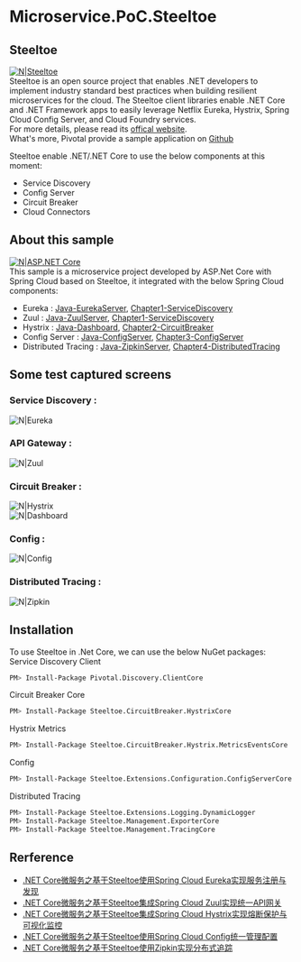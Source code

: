 # Microservice.PoC.Steeltoe

## Steeltoe

[![N|Steeltoe](https://www.cnblogs.com/images/cnblogs_com/edisonchou/1260867/o_logo-banner.PNG)](http://steeltoe.io/)<br/>
Steeltoe is an open source project that enables .NET developers to implement industry standard best practices when building resilient microservices for the cloud. The Steeltoe client libraries enable .NET Core and .NET Framework apps to easily leverage Netflix Eureka, Hystrix, Spring Cloud Config Server, and Cloud Foundry services.<br/>
For more details, please read its [offical website](http://steeltoe.io/). <br/>
What's more, Pivotal provide a sample application on [Github](https://github.com/SteeltoeOSS/Samples/tree/master)

Steeltoe enable .NET/.NET Core to use the below components at this moment:
  - Service Discovery
  - Config Server
  - Circuit Breaker
  - Cloud Connectors

## About this sample

[![N|ASP.NET Core](https://www.cnblogs.com/images/cnblogs_com/edisonchou/1260867/o_aspnet-core-logo.PNG)](https://docs.microsoft.com/zh-cn/aspnet/core/getting-started/?view=aspnetcore-2.1&tabs=windows)<br/>
This sample is a microservice project developed by ASP.Net Core with Spring Cloud based on Steeltoe, it integrated with the below Spring Cloud components:
  - Eureka : [Java-EurekaServer](https://github.com/Manulife-Chengdu/Microservice.PoC.Steeltoe/tree/master/springcloud/eureka-service), [Chapter1-ServiceDiscovery](https://github.com/Manulife-Chengdu/Microservice.PoC.Steeltoe/tree/master/src/Chapter1-ServiceDiscovery)
  - Zuul : [Java-ZuulServer](https://github.com/Manulife-Chengdu/Microservice.PoC.Steeltoe/tree/master/springcloud/zuul-service), [Chapter1-ServiceDiscovery](https://github.com/Manulife-Chengdu/Microservice.PoC.Steeltoe/tree/master/src/Chapter1-ServiceDiscovery)
  - Hystrix : [Java-Dashboard](https://github.com/Manulife-Chengdu/Microservice.PoC.Steeltoe/tree/master/springcloud/hystrix-dashboard-service), [Chapter2-CircuitBreaker](https://github.com/Manulife-Chengdu/Microservice.PoC.Steeltoe/tree/master/src/Chapter2-CircuitBreaker)
  - Config Server : [Java-ConfigServer](https://github.com/Manulife-Chengdu/Microservice.PoC.Steeltoe/tree/master/springcloud/config-service), [Chapter3-ConfigServer](https://github.com/Manulife-Chengdu/Microservice.PoC.Steeltoe/tree/master/src/Chapter3-ConfigServer)
  - Distributed Tracing : [Java-ZipkinServer](https://github.com/Manulife-Chengdu/Microservice.PoC.Steeltoe/tree/master/springcloud/zipkin-service), [Chapter4-DistributedTracing](https://github.com/Manulife-Chengdu/Microservice.PoC.Steeltoe/tree/master/src/Chapter4-ServiceTracing)

## Some test captured screens

### Service Discovery :
![N|Eureka](https://img2018.cnblogs.com/blog/381412/201809/381412-20180920173123942-2143310225.png)<br/>
### API Gateway :<br/>
![N|Zuul](https://img2018.cnblogs.com/blog/381412/201809/381412-20180921163231618-437962436.gif)<br/>
### Circuit Breaker :<br/>
![N|Hystrix](https://img2018.cnblogs.com/blog/381412/201809/381412-20180922160952015-906146994.png)<br/>
![N|Dashboard](https://img2018.cnblogs.com/blog/381412/201809/381412-20180922170910285-1543840080.png)<br/>
### Config :<br/>
![N|Config](https://img2018.cnblogs.com/blog/381412/201809/381412-20180925002435834-1954906744.png)<br/>
### Distributed Tracing :<br/>
![N|Zipkin](https://img2018.cnblogs.com/blog/381412/201809/381412-20180930234524872-43266842.png)

## Installation

To use Steeltoe in .Net Core, we can use the below NuGet packages:<br/>
Service Discovery Client
```sh
PM> Install-Package Pivotal.Discovery.ClientCore
```
Circuit Breaker Core
```sh
PM> Install-Package Steeltoe.CircuitBreaker.HystrixCore
```
Hystrix Metrics
```sh
PM> Install-Package Steeltoe.CircuitBreaker.Hystrix.MetricsEventsCore
```
Config
```sh
PM> Install-Package Steeltoe.Extensions.Configuration.ConfigServerCore
```
Distributed Tracing
```sh
PM> Install-Package Steeltoe.Extensions.Logging.DynamicLogger 
PM> Install-Package Steeltoe.Management.ExporterCore　　　　 
PM> Install-Package Steeltoe.Management.TracingCore
```

## Rerference

  - [.NET Core微服务之基于Steeltoe使用Spring Cloud Eureka实现服务注册与发现](https://www.cnblogs.com/edisonchou/p/dotnet_core_microservice_integrate_with_springcloud_eureka.html)
  - [.NET Core微服务之基于Steeltoe集成Spring Cloud Zuul实现统一API网关](https://www.cnblogs.com/edisonchou/p/dotnet_core_microservice_integrate_with_springcloud_zuul.html)
  - [.NET Core微服务之基于Steeltoe集成Spring Cloud Hystrix实现熔断保护与可视化监控](https://www.cnblogs.com/edisonchou/p/dotnet_core_microservice_integrate_with_springcloud_hystrix.html)
  - [.NET Core微服务之基于Steeltoe使用Spring Cloud Config统一管理配置](https://www.cnblogs.com/edisonchou/p/dotnet_core_microservice_integrate_with_springcloud_config.html)
  - [.NET Core微服务之基于Steeltoe使用Zipkin实现分布式追踪](https://www.cnblogs.com/edisonchou/p/dotnet_core_microservice_integrate_with_zipkin.html)